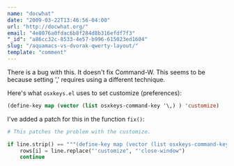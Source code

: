 ```yaml
---
name: "docwhat"
date: "2009-03-22T13:46:56-04:00"
url: "http://docwhat.org/"
email: "4e8076a0fdac6b8f284d8b316efdf7f3"
"_id": "a86cc32c-8533-4e57-b996-615023ed1604"
slug: "/aquamacs-vs-dvorak-qwerty-layout/"
template: "comment"
---
```


There is a bug with this. It doesn't fix Command-W. This seems to be
because setting ',' requires using a different technique.

Here's what `osxkeys.el` uses to set customize (preferences):

```lisp
(define-key map (vector (list osxkeys-command-key '\,) ) 'customize)
```

I've added a patch for this in the function `fix()`:

```python
# This patches the problem with the customize.

if line.strip() == """(define-key map (vector (list osxkeys-command-key '\,) ) 'customize)""":
    rows[i] = line.replace("'customize", "'close-window")
    continue
```
